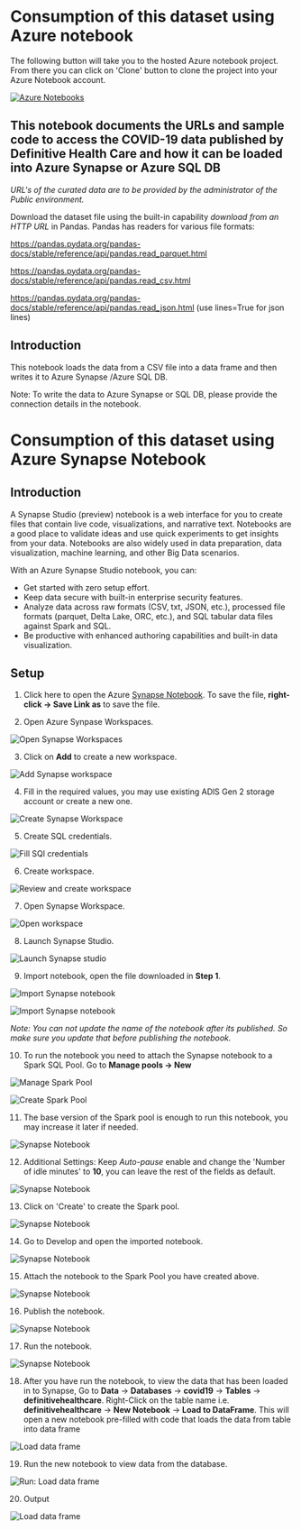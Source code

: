# Consumption of this dataset using Azure notebook

The following button will take you to the hosted Azure notebook project. From there you can click on 'Clone' button to clone the project into your  Azure Notebook account.

[![Azure Notebooks](https://notebooks.azure.com/launch.svg)](https://notebooks.azure.com/anon-cbd95a/projects/load-azure-blob-to-azure-synap)

## This notebook documents the URLs and sample code to access the COVID-19 data published by Definitive Health Care and how it can be loaded into Azure Synapse or Azure SQL DB

*URL's of the curated data are to be provided by the administrator of the Public environment.*


Download the dataset file using the built-in capability *download from an HTTP URL* in Pandas. Pandas has readers for various file formats:

https://pandas.pydata.org/pandas-docs/stable/reference/api/pandas.read_parquet.html

https://pandas.pydata.org/pandas-docs/stable/reference/api/pandas.read_csv.html

https://pandas.pydata.org/pandas-docs/stable/reference/api/pandas.read_json.html (use lines=True for json lines)


## Introduction

This notebook loads the data from a CSV file into a data frame and then writes it to Azure Synapse /Azure SQL DB.


Note: To write the data to Azure Synapse or SQL DB, please provide the connection details in the notebook.



# Consumption of this dataset using Azure Synapse Notebook

## Introduction

A Synapse Studio (preview) notebook is a web interface for you to create files that contain live code, visualizations, and narrative text. Notebooks are a good place to validate ideas and use quick experiments to get insights from your data. Notebooks are also widely used in data preparation, data visualization, machine learning, and other Big Data scenarios.

With an Azure Synapse Studio notebook, you can:

- Get started with zero setup effort.
- Keep data secure with built-in enterprise security features.
- Analyze data across raw formats (CSV, txt, JSON, etc.), processed file formats (parquet, Delta Lake, ORC, etc.), and SQL tabular data files against Spark and SQL.
- Be productive with enhanced authoring capabilities and built-in data visualization.

## Setup

1. Click here to open the Azure [Synapse Notebook](./AzureSynapse-pyspark-definitive-health-care.ipynb). To save the file, **right-click -> Save Link as** to save the file.


2. Open Azure Synpase Workspaces.

![Open Synapse Workspaces](./images/open-synapse-workspaces.png)

3. Click on **Add** to create a new workspace.

![Add Synapse workspace](./images/add-synapse-workspace.png)

4. Fill in the required values, you may use existing ADlS Gen 2 storage account or create a new one.

![Create Synapse Workspace](./images/create-synpase-workspace.png)

5. Create SQL credentials.

![Fill SQl credentials](./images/create-synapse-sql-credentials.png)

6. Create workspace.

![Review and create workspace](./images/create-synapse-final.png)

7. Open Synapse Workspace.

![Open workspace](./images/open-newly-workspace.png)

8. Launch Synapse Studio.

![Launch Synapse studio](./images/luanch-synapse-studio.png)

9. Import notebook, open the file downloaded in **Step 1**.

![Import Synapse notebook](./images/import-notebook.png)

![Import Synapse notebook](./images/select-ipynb-file.png)

*Note: You can not update the name of the notebook after its published. So make sure you update that before publishing the notebook.*

10. To run the notebook you need to attach the Synapse notebook to a Spark SQL Pool. Go to **Manage pools -> New**

![Manage Spark Pool](./images/manage-pools.png)

![Create Spark Pool](./images/new-pool.png)

11. The base version of the Spark pool is enough to run this notebook, you may increase it later if needed.

![Synapse Notebook](./images/create-pool-basics.png)

12. Additional Settings: Keep *Auto-pause* enable and change the 'Number of idle minutes' to **10**, you can leave the rest of the fields as default. 

![Synapse Notebook](./images/create-pool-add-settings.png)

13. Click on 'Create' to create the Spark pool.

![Synapse Notebook](./images/create-pool-final.png)

14. Go to Develop and open the imported notebook.

![Synapse Notebook](./images/goto-develop.png)

15. Attach the notebook to the Spark Pool you have created above.

![Synapse Notebook](./images/attach-spark-pool.png)

16. Publish the notebook.

![Synapse Notebook](./images/publish-notebook.png)

17. Run the notebook.

![Synapse Notebook](./images/run-all.png)

18. After you have run the notebook, to view the data that has been loaded in to Synapse, Go to **Data** -> **Databases** -> **covid19** -> **Tables** -> **definitivehealthcare**. Right-Click on the table name i.e. **definitivehealthcare** -> **New Notebook** -> **Load to DataFrame**. This will open a new notebook pre-filled with code that loads the data from table into data frame

![Load data frame](./images/goto-data-load-frame.png)

19. Run the new notebook to view data from the database.

![Run: Load data frame](./images/open-frame-run-all.png)

20. Output

![Load data frame](./images/output-load-frame.png)
